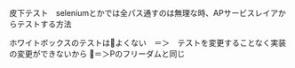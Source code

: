 皮下テスト　seleniumとかでは全パス通すのは無理な時、APサービスレイアからテストする方法

ホワイトボックスのテストはよくない　＝＞　テストを変更することなく実装の変更ができないから
＝＞Pのフリーダムと同じ